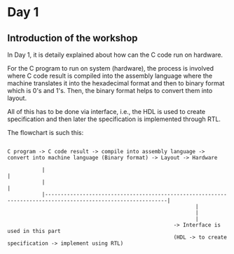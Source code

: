 # Day 1
## Introduction of the workshop

In Day 1, it is detaily explained about how can the C code run on hardware.

For the C program to run on system (hardware), the process is involved where C code result is compiled into the assembly language where the machine translates it into the hexadecimal format and then to binary format which is 0's and 1's. Then, the binary format helps to convert them into layout.

All of this has to be done via interface, i.e., the HDL is used to create specification and then later the specification is implemented through RTL.

The flowchart is such this:

```

C program -> C code result -> compile into assembly language -> convert into machine language (Binary format) -> Layout -> Hardware  
                                                                                                                                     
           |                                                                                                             |           
           |                                                                                                             |           
           |-------------------------------------------------------------------------------------------------------------|           
                                                            |                                                                        
                                                            |                                                                        
                                                            |                                                                        
                                                     -> Interface is used in this part 
                                                     (HDL -> to create specification -> implement using RTL)
```
                                            
